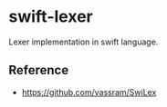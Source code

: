 # swift-lexer
Lexer implementation in swift language.

## Reference
- https://github.com/yassram/SwiLex